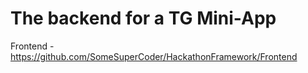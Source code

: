 # The backend for a TG Mini-App
Frontend - https://github.com/SomeSuperCoder/HackathonFramework/Frontend
